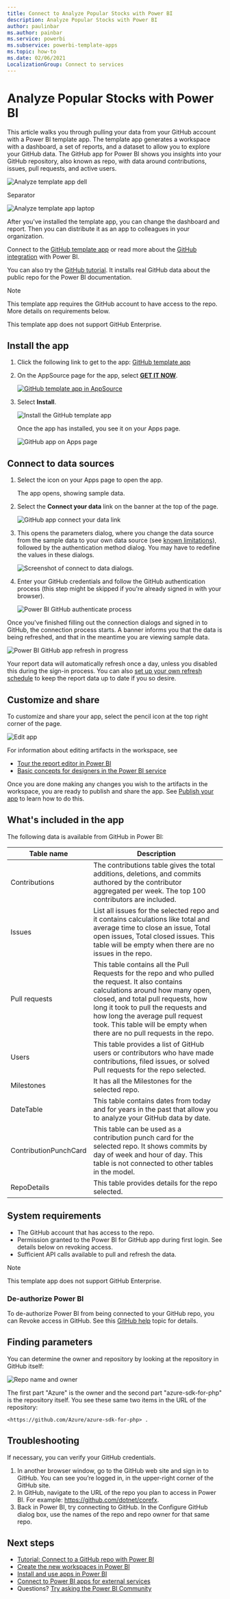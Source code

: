 ```yaml
---
title: Connect to Analyze Popular Stocks with Power BI
description: Analyze Popular Stocks with Power BI
author: paulinbar
ms.author: painbar
ms.service: powerbi
ms.subservice: powerbi-template-apps
ms.topic: how-to
ms.date: 02/06/2021
LocalizationGroup: Connect to services
---
```

# Analyze Popular Stocks with Power BI
This article walks you through pulling your data from your GitHub account with a Power BI template app. The template app generates a workspace with a dashboard, a set of reports, and a dataset to allow you to explore your GitHub data. The GitHub app for Power BI shows you insights into your GitHub repository, also known as repo, with data around contributions, issues, pull requests, and active users.

![Analyze template app dell](media/service-connect-to-analyze-stocks/dell.png)

Separator

![Analyze template app laptop](media/service-connect-to-analyze-stocks/laptop.png)


After you've installed the template app, you can change the dashboard and report. Then you can distribute it as an app to colleagues in your organization.

Connect to the [GitHub template app](https://app.powerbi.com/groups/me/getapps/services/pbi-contentpacks.pbiapps-github) or read more about the [GitHub integration](https://powerbi.microsoft.com/integrations/github) with Power BI.

You can also try the [GitHub tutorial](service-tutorial-connect-to-github.md). It installs real GitHub data about the public repo for the  Power BI documentation.

>[!NOTE]
>This template app requires the GitHub account to have access to the repo. More details on requirements below.
>
>This template app does not support GitHub Enterprise.

## Install the app

1. Click the following link to get to the app: [GitHub template app](https://app.powerbi.com/groups/me/getapps/services/pbi-contentpacks.pbiapps-github)

1. On the AppSource page for the app, select [**GET IT NOW**](https://app.powerbi.com/groups/me/getapps/services/pbi-contentpacks.pbiapps-github).

    [![GitHub template app in AppSource](media/service-connect-to-github/service-github-template-app-appsource-get-it-now.png)](https://app.powerbi.com/groups/me/getapps/services/pbi-contentpacks.pbiapps-github)

1. Select **Install**. 

    ![Install the GitHub template app](media/service-connect-to-github/power-bi-github-install-dialog.png)

    Once the app has installed, you see it on your Apps page.

   ![GitHub app on Apps page](media/service-connect-to-github/service-github-app-apps-page-icon.png)

## Connect to data sources

1. Select the icon on your Apps page to open the app.

   The app opens, showing sample data.

1. Select the **Connect your data** link on the banner at the top of the page.

   ![GitHub app connect your data link](media/service-connect-to-github/service-github-app-connect-data.png)

1. This opens the parameters dialog, where you change the data source from the sample data to your own data source (see [known limitations](service-template-apps-overview.md#known-limitations)), followed by the authentication method dialog. You may have to redefine the values in these dialogs.

   ![Screenshot of connect to data dialogs.](media/service-connect-to-github/power-bi-template-app-connect-to-data-dialogs.png)


1. Enter your GitHub credentials and follow the GitHub authentication process (this step might be skipped if you're already signed in with your browser).

   ![Power BI GitHub authenticate process](media/service-connect-to-github/power-bi-github-authenticate-process.png)


Once you've finished filling out the connection dialogs and signed in to GitHub, the connection process starts. A banner informs you that the data is being refreshed, and that in the meantime you are viewing sample data.

![Power BI GitHub app refresh in progress](media/service-connect-to-github/service-github-app-refresh-monitor.png)

Your report data will automatically refresh once a day, unless you disabled this during the sign-in process. You can also [set up your own refresh schedule](./refresh-scheduled-refresh.md) to keep the report data up to date if you so desire.

## Customize and share

To customize and share your app, select the pencil icon at the top right corner of the page.

![Edit app](media/service-template-apps-install-distribute/power-bi-template-app-edit-app.png)


For information about editing artifacts in the workspace, see
* [Tour the report editor in Power BI](../create-reports/service-the-report-editor-take-a-tour.md)
* [Basic concepts for designers in the Power BI service](../fundamentals/service-basic-concepts.md)

Once you are done making any changes you wish to the artifacts in the workspace, you are ready to publish and share the app. See [Publish your app](../collaborate-share/service-create-distribute-apps.md#publish-your-app) to learn how to do this.

## What's included in the app
The following data is available from GitHub in Power BI:     

| Table name | Description |
| --- | --- |
| Contributions |The contributions table gives the total additions, deletions, and commits authored by the contributor aggregated per week. The top 100 contributors are included. |
| Issues |List all issues for the selected repo and it contains calculations like total and average time to close an issue, Total open issues,  Total closed issues. This table will be empty when there are no issues in the repo. |
| Pull requests |This table contains all the Pull Requests for the repo and who pulled the request. It also contains calculations around how many open, closed, and total pull requests, how long it took to pull the requests and how long the average pull request took. This table will be empty when there are no pull requests in the repo. |
| Users |This table provides a list of GitHub users or contributors who have made contributions, filed issues, or solved Pull requests for the repo selected. |
| Milestones |It has all the Milestones for the selected repo. |
| DateTable |This table contains dates from today and for years in the past that allow you to analyze your GitHub data by date. |
| ContributionPunchCard |This table can be used as a contribution punch card for the selected repo. It shows commits by day of week and hour of day. This table is not connected to other tables in the model. |
| RepoDetails |This table provides details for the repo selected. |

## System requirements
* The GitHub account that has access to the repo.  
* Permission granted to the Power BI for GitHub app during first login. See details below on revoking access.  
* Sufficient API calls available to pull and refresh the data.
>[!NOTE]
>This template app does not support GitHub Enterprise.

### De-authorize Power BI
To de-authorize Power BI from being connected to your GitHub repo, you can Revoke access in GitHub. See this [GitHub help](https://help.github.com/articles/keeping-your-ssh-keys-and-application-access-tokens-safe/#reviewing-your-authorized-applications-oauth) topic for details.

<a name="FindingParams"></a>
## Finding parameters
You can determine the owner and repository by looking at the repository in GitHub itself:

![Repo name and owner](media/service-connect-to-github/github_ownerrepo.png)

The first part "Azure" is the owner and the second part "azure-sdk-for-php" is the repository itself.  You see these same two items in the URL of the repository:

```console
<https://github.com/Azure/azure-sdk-for-php> .
```

## Troubleshooting
If necessary, you can verify your GitHub credentials.  

1. In another browser window, go to the GitHub web site and sign in to GitHub. You can see you’re logged in, in the upper-right corner of the GitHub site.    
2. In GitHub, navigate to the URL of the repo you plan to access in Power BI. For example: https://github.com/dotnet/corefx.  
3. Back in Power BI, try connecting to GitHub. In the Configure GitHub dialog box, use the names of the repo and repo owner for that same repo.  

## Next steps

* [Tutorial: Connect to a GitHub repo with Power BI](service-tutorial-connect-to-github.md)
* [Create the new workspaces in Power BI](../collaborate-share/service-create-the-new-workspaces.md)
* [Install and use apps in Power BI](../consumer/end-user-apps.md)
* [Connect to Power BI apps for external services](service-connect-to-services.md)
* Questions? [Try asking the Power BI Community](https://community.powerbi.com/)
